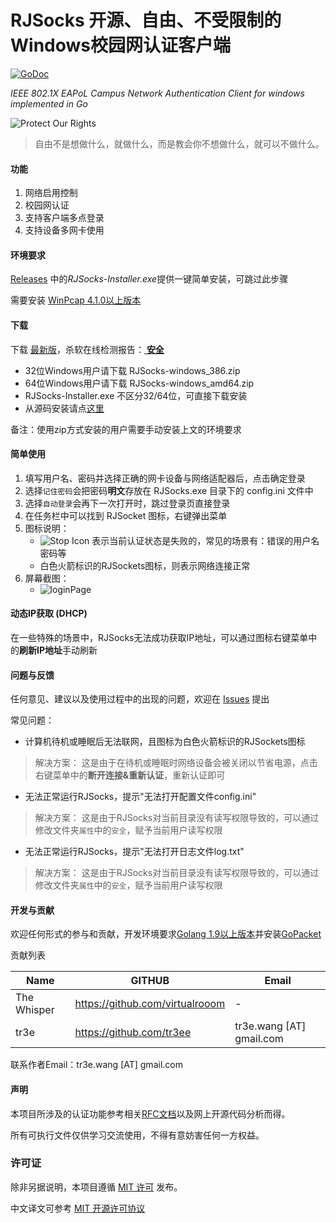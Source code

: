 RJSocks 开源、自由、不受限制的Windows校园网认证客户端
==================================================
[![GoDoc](https://godoc.org/github.com/tr3ee/go-rjsocks?status.svg)](https://godoc.org/github.com/tr3ee/go-rjsocks)

*IEEE 802.1X EAPoL Campus Network Authentication Client for windows implemented in Go*

![Protect Our Rights](https://raw.githubusercontent.com/tr3ee/go-rjsocks/master/gui/resources/banner-1.jpg)

> 自由不是想做什么，就做什么，而是教会你不想做什么，就可以不做什么。

#### 功能

1. 网络启用控制
2. 校园网认证
3. 支持客户端多点登录
4. 支持设备多网卡使用

#### 环境要求

[Releases](https://github.com/tr3ee/go-rjsocks/releases) 中的*RJSocks-Installer.exe*提供一键简单安装，可跳过此步骤

需要安装 [WinPcap 4.1.0以上版本](https://www.winpcap.org/install/default.htm)

#### 下载

下载 [最新版](https://github.com/tr3ee/go-rjsocks/releases)，杀软在线检测报告：[ **安全** ](https://github.com/tr3ee/go-rjsocks/wiki/%E7%97%85%E6%AF%92%E5%9C%A8%E7%BA%BF%E6%A3%80%E6%B5%8B%E6%8A%A5%E5%91%8A)

- 32位Windows用户请下载 RJSocks-windows_386.zip
- 64位Windows用户请下载 RJSocks-windows_amd64.zip
- RJSocks-Installer.exe 不区分32/64位，可直接下载安装
- 从源码安装请点[这里](https://github.com/tr3ee/go-rjsocks/wiki/%E4%BB%8E%E6%BA%90%E7%A0%81%E5%AE%89%E8%A3%85RJSocks)

备注：使用zip方式安装的用户需要手动安装上文的环境要求

#### 简单使用

1. 填写用户名、密码并选择正确的网卡设备与网络适配器后，点击确定登录
2. 选择`记住密码`会把密码**明文**存放在 RJSocks.exe 目录下的 config.ini 文件中
3. 选择`自动登录`会再下一次打开时，跳过登录页直接登录
4. 在任务栏中可以找到 RJSocket 图标，右键弹出菜单
5. 图标说明：
    - ![Stop Icon](https://raw.githubusercontent.com/tr3ee/go-rjsocks/master/gui/resources/stop.ico) 表示当前认证状态是失败的，常见的场景有：错误的用户名密码等
    - 白色火箭标识的RJSockets图标，则表示网络连接正常
6. 屏幕截图：
    - ![loginPage](https://raw.githubusercontent.com/tr3ee/go-rjsocks/master/screenshots/login.png)

#### 动态IP获取 (DHCP)

在一些特殊的场景中，RJSocks无法成功获取IP地址，可以通过图标右键菜单中的**刷新IP地址**手动刷新

#### 问题与反馈

任何意见、建议以及使用过程中的出现的问题，欢迎在 [Issues](https://github.com/tr3ee/go-rjsocks/issues) 提出

常见问题：

- 计算机待机或睡眠后无法联网，且图标为白色火箭标识的RJSockets图标
> 解决方案：
> 这是由于在待机或睡眠时网络设备会被关闭以节省电源，点击右键菜单中的**断开连接&重新认证**，重新认证即可

- 无法正常运行RJSocks，提示"无法打开配置文件config.ini"
> 解决方案：
> 这是由于RJSocks对当前目录没有读写权限导致的，可以通过修改文件夹`属性`中的`安全`，赋予当前用户读写权限

- 无法正常运行RJSocks，提示"无法打开日志文件log.txt"
> 解决方案：
> 这是由于RJSocks对当前目录没有读写权限导致的，可以通过修改文件夹`属性`中的`安全`，赋予当前用户读写权限

#### 开发与贡献

欢迎任何形式的参与和贡献，开发环境要求[Golang 1.9以上版本](https://golang.org/project/)并安装[GoPacket](https://github.com/google/gopacket)

贡献列表

| Name | GITHUB | Email |
| ---- | ------ | ----- |
| The Whisper | https://github.com/virtualrooom | - |
| tr3e | https://github.com/tr3ee | tr3e.wang \[AT\] gmail.com |

联系作者Email：tr3e.wang \[AT\] gmail.com

#### 声明

本项目所涉及的认证功能参考相关[RFC文档](https://zh.wikipedia.org/wiki/RFC)以及网上开源代码分析而得。

所有可执行文件仅供学习交流使用，不得有意妨害任何一方权益。

### 许可证

除非另据说明，本项目遵循 [MIT 许可](https://github.com/tr3ee/go-rjsocks/blob/master/LICENSE) 发布。

中文译文可参考 [MIT 开源许可协议](http://codeigniter.org.cn/user_guide/license.html)
